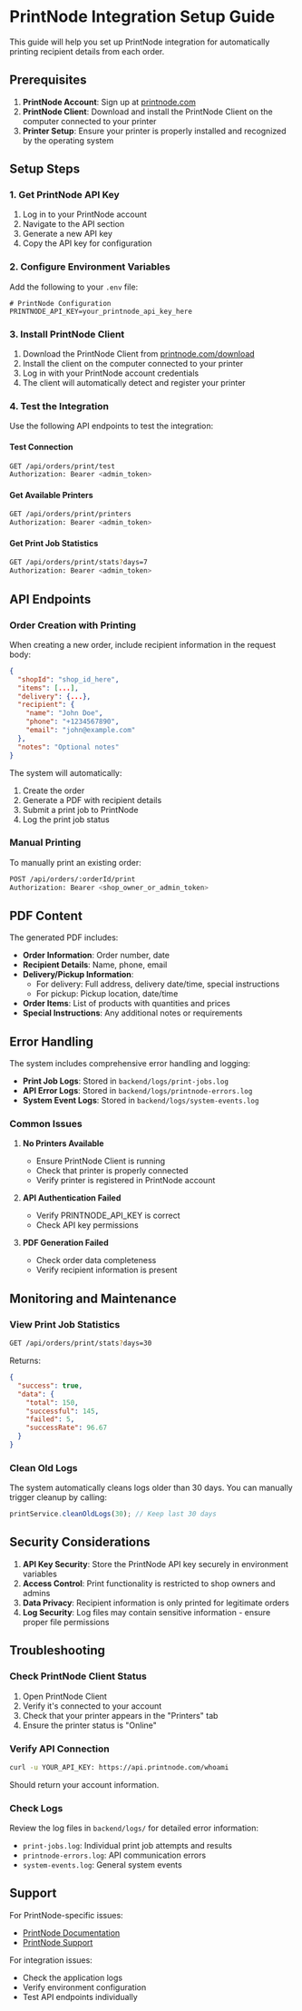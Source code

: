 # PrintNode Integration Setup Guide

This guide will help you set up PrintNode integration for automatically printing recipient details from each order.

## Prerequisites

1. **PrintNode Account**: Sign up at [printnode.com](https://www.printnode.com)
2. **PrintNode Client**: Download and install the PrintNode Client on the computer connected to your printer
3. **Printer Setup**: Ensure your printer is properly installed and recognized by the operating system

## Setup Steps

### 1. Get PrintNode API Key

1. Log in to your PrintNode account
2. Navigate to the API section
3. Generate a new API key
4. Copy the API key for configuration

### 2. Configure Environment Variables

Add the following to your `.env` file:

```env
# PrintNode Configuration
PRINTNODE_API_KEY=your_printnode_api_key_here
```

### 3. Install PrintNode Client

1. Download the PrintNode Client from [printnode.com/download](https://www.printnode.com/download)
2. Install the client on the computer connected to your printer
3. Log in with your PrintNode account credentials
4. The client will automatically detect and register your printer

### 4. Test the Integration

Use the following API endpoints to test the integration:

#### Test Connection
```bash
GET /api/orders/print/test
Authorization: Bearer <admin_token>
```

#### Get Available Printers
```bash
GET /api/orders/print/printers
Authorization: Bearer <admin_token>
```

#### Get Print Job Statistics
```bash
GET /api/orders/print/stats?days=7
Authorization: Bearer <admin_token>
```

## API Endpoints

### Order Creation with Printing

When creating a new order, include recipient information in the request body:

```json
{
  "shopId": "shop_id_here",
  "items": [...],
  "delivery": {...},
  "recipient": {
    "name": "John Doe",
    "phone": "+1234567890",
    "email": "john@example.com"
  },
  "notes": "Optional notes"
}
```

The system will automatically:
1. Create the order
2. Generate a PDF with recipient details
3. Submit a print job to PrintNode
4. Log the print job status

### Manual Printing

To manually print an existing order:

```bash
POST /api/orders/:orderId/print
Authorization: Bearer <shop_owner_or_admin_token>
```

## PDF Content

The generated PDF includes:

- **Order Information**: Order number, date
- **Recipient Details**: Name, phone, email
- **Delivery/Pickup Information**: 
  - For delivery: Full address, delivery date/time, special instructions
  - For pickup: Pickup location, date/time
- **Order Items**: List of products with quantities and prices
- **Special Instructions**: Any additional notes or requirements

## Error Handling

The system includes comprehensive error handling and logging:

- **Print Job Logs**: Stored in `backend/logs/print-jobs.log`
- **API Error Logs**: Stored in `backend/logs/printnode-errors.log`
- **System Event Logs**: Stored in `backend/logs/system-events.log`

### Common Issues

1. **No Printers Available**
   - Ensure PrintNode Client is running
   - Check that printer is properly connected
   - Verify printer is registered in PrintNode account

2. **API Authentication Failed**
   - Verify PRINTNODE_API_KEY is correct
   - Check API key permissions

3. **PDF Generation Failed**
   - Check order data completeness
   - Verify recipient information is present

## Monitoring and Maintenance

### View Print Job Statistics

```bash
GET /api/orders/print/stats?days=30
```

Returns:
```json
{
  "success": true,
  "data": {
    "total": 150,
    "successful": 145,
    "failed": 5,
    "successRate": 96.67
  }
}
```

### Clean Old Logs

The system automatically cleans logs older than 30 days. You can manually trigger cleanup by calling:

```javascript
printService.cleanOldLogs(30); // Keep last 30 days
```

## Security Considerations

1. **API Key Security**: Store the PrintNode API key securely in environment variables
2. **Access Control**: Print functionality is restricted to shop owners and admins
3. **Data Privacy**: Recipient information is only printed for legitimate orders
4. **Log Security**: Log files may contain sensitive information - ensure proper file permissions

## Troubleshooting

### Check PrintNode Client Status

1. Open PrintNode Client
2. Verify it's connected to your account
3. Check that your printer appears in the "Printers" tab
4. Ensure the printer status is "Online"

### Verify API Connection

```bash
curl -u YOUR_API_KEY: https://api.printnode.com/whoami
```

Should return your account information.

### Check Logs

Review the log files in `backend/logs/` for detailed error information:

- `print-jobs.log`: Individual print job attempts and results
- `printnode-errors.log`: API communication errors
- `system-events.log`: General system events

## Support

For PrintNode-specific issues:
- [PrintNode Documentation](https://www.printnode.com/en/docs/api)
- [PrintNode Support](https://www.printnode.com/en/support)

For integration issues:
- Check the application logs
- Verify environment configuration
- Test API endpoints individually
